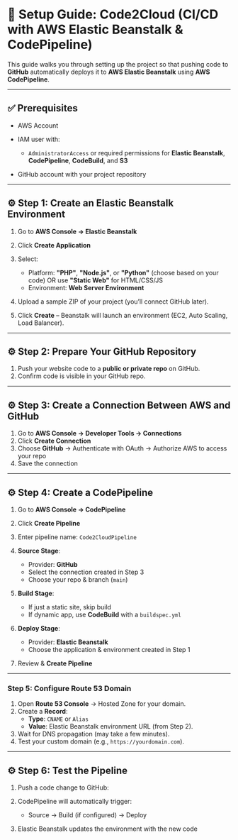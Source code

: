 # 🚀 Setup Guide: Code2Cloud (CI/CD with AWS Elastic Beanstalk & CodePipeline)

This guide walks you through setting up the project so that pushing code to **GitHub** automatically deploys it to **AWS Elastic Beanstalk** using **AWS CodePipeline**.

---

## ✅ Prerequisites

* AWS Account
* IAM user with:

  * `AdministratorAccess` or required permissions for **Elastic Beanstalk**, **CodePipeline**, **CodeBuild**, and **S3**
* GitHub account with your project repository

---

## ⚙️ Step 1: Create an Elastic Beanstalk Environment

1. Go to **AWS Console → Elastic Beanstalk**
2. Click **Create Application**
3. Select:

   * Platform: **"PHP"**, **"Node.js"**, or **"Python"** (choose based on your code) OR use **"Static Web"** for HTML/CSS/JS
   * Environment: **Web Server Environment**
4. Upload a sample ZIP of your project (you’ll connect GitHub later).
5. Click **Create** – Beanstalk will launch an environment (EC2, Auto Scaling, Load Balancer).

---

## ⚙️ Step 2: Prepare Your GitHub Repository

1. Push your website code to a **public or private repo** on GitHub.
2. Confirm code is visible in your GitHub repo.

---

## ⚙️ Step 3: Create a Connection Between AWS and GitHub

1. Go to **AWS Console → Developer Tools → Connections**
2. Click **Create Connection**
3. Choose **GitHub** → Authenticate with OAuth → Authorize AWS to access your repo
4. Save the connection

---

## ⚙️ Step 4: Create a CodePipeline

1. Go to **AWS Console → CodePipeline**

2. Click **Create Pipeline**

3. Enter pipeline name: `Code2CloudPipeline`

4. **Source Stage**:

   * Provider: **GitHub**
   * Select the connection created in Step 3
   * Choose your repo & branch (`main`)

5. **Build Stage**:

   * If just a static site, skip build
   * If dynamic app, use **CodeBuild** with a `buildspec.yml`

6. **Deploy Stage**:

   * Provider: **Elastic Beanstalk**
   * Choose the application & environment created in Step 1

7. Review & **Create Pipeline**

---

### Step 5: Configure Route 53 Domain
1. Open **Route 53 Console** → Hosted Zone for your domain.  
2. Create a **Record**:  
   - **Type**: `CNAME` or `Alias`  
   - **Value**: Elastic Beanstalk environment URL (from Step 2).  
3. Wait for DNS propagation (may take a few minutes).  
4. Test your custom domain (e.g., `https://yourdomain.com`).

---

## ⚙️ Step 6: Test the Pipeline

1. Push a code change to GitHub:
   
2. CodePipeline will automatically trigger:

   * Source → Build (if configured) → Deploy

3. Elastic Beanstalk updates the environment with the new code

